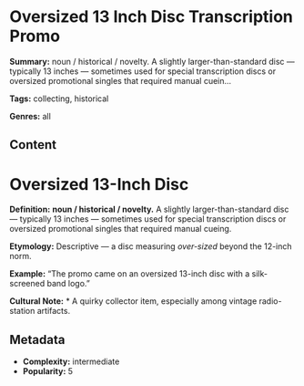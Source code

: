 # Oversized 13 Inch Disc Transcription Promo

**Summary:** noun / historical / novelty. A slightly larger-than-standard disc — typically 13 inches — sometimes used for special transcription discs or oversized promotional singles that required manual cuein...

**Tags:** collecting, historical

**Genres:** all

## Content

# Oversized 13-Inch Disc

**Definition:** **noun / historical / novelty.** A slightly larger-than-standard disc — typically 13 inches — sometimes used for special transcription discs or oversized promotional singles that required manual cueing.

**Etymology:** Descriptive — a disc measuring *over-sized* beyond the 12-inch norm.

**Example:** “The promo came on an oversized 13-inch disc with a silk-screened band logo.”

**Cultural Note:** * A quirky collector item, especially among vintage radio-station artifacts.

## Metadata

- **Complexity:** intermediate
- **Popularity:** 5
